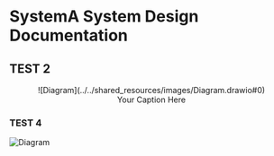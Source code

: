 # SystemA System Design Documentation

## TEST 2

<center>![Diagram](../../shared_resources/images/Diagram.drawio#0)</center>
<center><figcaption>Your Caption Here</figcaption></center>


### TEST 4
![Diagram](../../shared_resources/images/Diagram.drawio#1)